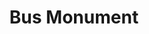---
pid: mp110
title: Bus Monument
location_transcription: Parking lot next to Megabus/Bolton Station
coordinates: "[-75.184824216406, 39.956439856015]"
zipcode: 
gen_neighborhood: 
neighborhood: 
outside_phl: 
age: '21'
age_range: 20-29
instagram: 
image_file_name: mp_110.jpg
proposal_transcription: |-
  How I get to/from Philly!
  My first/last views in Philly are here
topic: 
topic_summary: '0'
type: Sculpture Statue
keywords_other: bus, transportation, transit, bus shelter
credit: Isabel
image_labels: 
twitter: 
facebook: 
permalink: "/monuments/mp110/"
layout: item-page
---